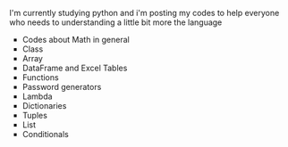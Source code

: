 I'm currently studying python and i'm posting my codes to help everyone who needs to understanding a little bit more the language

<ul type="square"> 
        <li>Codes about Math in general</li>
        <li>Class</li>
        <li>Array</li>
        <li>DataFrame and Excel Tables</li>
        <li>Functions</li>
        <li>Password generators</li>
        <li>Lambda</li>
        <li>Dictionaries</li>
        <li>Tuples</li>
        <li>List</li>
        <li>Conditionals</li>
 </ul>
